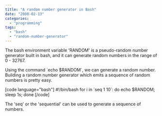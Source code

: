 ```yaml
---
title: "A random number generator in Bash"
date: "2008-02-13"
categories: 
  - "programming"
tags: 
  - "bash"
  - "random-number-generator"
---
```


The bash environment variable 'RANDOM' is a pseudo-random number generator built in bash, and it can generate random numbers in the range of 0 - 32767.

Using the command \`echo $RANDOM\`, we can generate a random number. Building a random number generator which emits a sequence of random numbers is pretty easy.

\[code language="bash"\] #!/bin/bash for i in \`seq 1 10\`: do echo $RANDOM; sleep 1s; done \[/code\]

The 'seq' or the 'sequential' can be used to generate a sequence of numbers.
